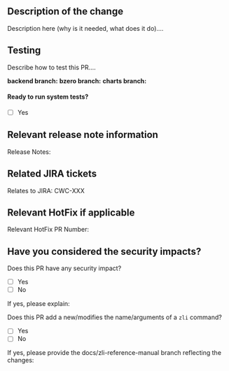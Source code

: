 ## Description of the change

Description here (why is it needed, what does it do)....

## Testing

Describe how to test this PR....

**backend branch:** 
**bzero branch:** 
**charts branch:** 

#### Ready to run system tests?

- [ ] Yes

## Relevant release note information

Release Notes:

## Related JIRA tickets

Relates to JIRA: CWC-XXX

## Relevant HotFix if applicable

Relevant HotFix PR Number:

## Have you considered the security impacts?

Does this PR have any security impact?

- [ ] Yes
- [ ] No

If yes, please explain:

Does this PR add a new/modifies the name/arguments of a `zli` command?

- [ ] Yes
- [ ] No

If yes, please provide the docs/zli-reference-manual branch reflecting the changes:
